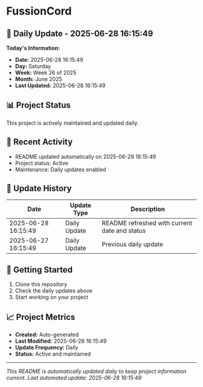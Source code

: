 # FussionCord

## 📅 Daily Update - 2025-06-28 16:15:49

**Today's Information:**
- **Date:** 2025-06-28 16:15:49
- **Day:** Saturday
- **Week:** Week 26 of 2025
- **Month:** June 2025
- **Last Updated:** 2025-06-28 16:15:49

## 📊 Project Status

This project is actively maintained and updated daily.

## 🚀 Recent Activity

- README updated automatically on 2025-06-28 16:15:49
- Project status: Active
- Maintenance: Daily updates enabled

## 📝 Update History

| Date | Update Type | Description |
|------|-------------|-------------|
| 2025-06-28 16:15:49 | Daily Update | README refreshed with current date and status |
| 2025-06-27 16:15:49 | Daily Update | Previous daily update |

## 🔧 Getting Started

1. Clone this repository
2. Check the daily updates above
3. Start working on your project

## 📈 Project Metrics

- **Created:** Auto-generated
- **Last Modified:** 2025-06-28 16:15:49
- **Update Frequency:** Daily
- **Status:** Active and maintained

---

*This README is automatically updated daily to keep project information current.*
*Last automated update: 2025-06-28 16:15:49*
